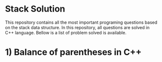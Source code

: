 # Stack Solution
This repository contains all the most important programing questions based on the stack data structure. In this repository, all questions are solved in C++ language. Bellow is a list of problem solved is available.
# 1) Balance of parentheses in C++ 
